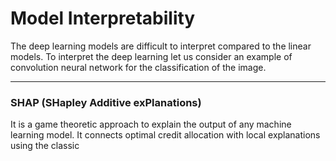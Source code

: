 # Model Interpretability

The deep learning models are difficult to interpret compared to the linear models. To interpret the deep learning let us consider an example of convolution neural network for the classification of the image.   
****

### **SHAP \(SHapley Additive exPlanations\)** 

It is a game theoretic approach to explain the output of any machine learning model. It connects optimal credit allocation with local explanations using the classic  


